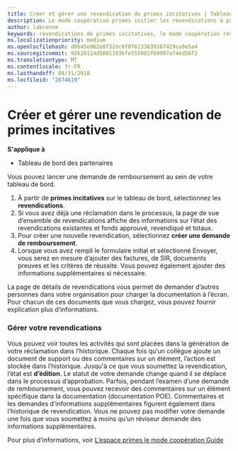 ```yaml
---
title: Créer et gérer une revendication de primes incitatives | Tableau de bord du partenaire
description: Le mode coopération primes initier les revendications à partir de votre tableau de bord.
author: labrenne
keywords: revendications de primes incitatives, le mode coopération revendications, les fonds
ms.localizationpriority: medium
ms.openlocfilehash: d8645e962e8f32dc0f8f6133639267429ca9e5a4
ms.sourcegitcommit: 92629114d5081103bfe555081f69997af4ed56f2
ms.translationtype: MT
ms.contentlocale: fr-FR
ms.lasthandoff: 08/31/2018
ms.locfileid: "2874619"
---
```

# <a name="create-and-manage-an-incentives-claim"></a>Créer et gérer une revendication de primes incitatives

**S'applique à**
- Tableau de bord des partenaires

Vous pouvez lancer une demande de remboursement au sein de votre tableau de bord. 

1. À partir de **primes incitatives** sur le tableau de bord, sélectionnez les **revendications**.
2.  Si vous avez déjà une réclamation dans le processus, la page de vue d’ensemble de revendications affiche des informations sur l’état des revendications existantes et fonds approuvé, revendiqué et totaux.
3.  Pour créer une nouvelle revendication, sélectionnez **créer une demande de remboursement**.
4.  Lorsque vous avez rempli le formulaire initial et sélectionné Envoyer, vous serez en mesure d’ajouter des factures, de SIR, documents preuves et les critères de réussite. Vous pouvez également ajouter des informations supplémentaires si nécessaire.

La page de détails de revendications vous permet de demander d’autres personnes dans votre organisation pour charger la documentation à l’écran. Pour chacun de ces documents que vous chargez, vous pouvez fournir explication plus d’informations. 

### <a name="manage-your-claims"></a>Gérer votre revendications

Vous pouvez voir toutes les activités qui sont placées dans la génération de votre réclamation dans l’historique. Chaque fois qu’un collègue ajoute un document de support ou des commentaires sur un élément, l’action est stockée dans l’historique. Jusqu'à ce que vous soumettez la revendication, l’état est **d’édition**. Le statut de votre demande change quand il se déplace dans le processus d’approbation. Parfois, pendant l’examen d’une demande de remboursement, vous pouvez recevoir des commentaires sur un élément spécifique dans la documentation (documentation POE). Commentaires et les demandes d’informations supplémentaires figurent également dans l’historique de revendication. Vous ne pouvez pas modifier votre demande une fois que vous soumettez à moins qu’un réviseur demande des informations supplémentaires.

Pour plus d’informations, voir [L’espace primes le mode coopération Guide](https://assets.microsoft.com/coop-guidebook.pdf)

